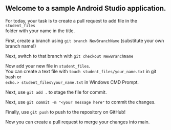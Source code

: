 ## Welcome to a sample Android Studio application.  

For today, your task is to create a pull request to add file in the `student_files`  
folder with your name in the title.  

First, create a branch using `git branch NewBranchName` (substitute your own branch name!)  

Next, switch to that branch with `git checkout NewBranchName`  

Now add your new file in `student_files`.   
You can create a text file with `touch student_files/your_name.txt` in git bash or  
`echo.> student_files\your_name.txt` in Windows CMD Prompt.  

Next, use `git add .` to stage the file for commit.  

Next, use `git commit -m "<your message here"` to commit the changes.  

Finally, use `git push` to push to the repository on GitHub!  

Now you can create a pull request to merge your changes into main.
